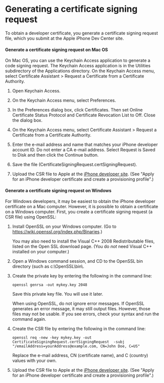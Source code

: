 # Generating a certificate signing request

To obtain a developer certificate, you generate a certificate signing request
file, which you submit at the Apple iPhone Dev Center site.

#### Generate a certificate signing request on Mac OS

On Mac OS, you can use the Keychain Access application to generate a code
signing request. The Keychain Access application is in the Utilities
subdirectory of the Applications directory. On the Keychain Access menu, select
Certificate Assistant \> Request a Certificate from a Certificate Authority.

1.  Open Keychain Access.

2.  On the Keychain Access menu, select Preferences.

3.  In the Preferences dialog box, click Certificates. Then set Online
    Certificate Status Protocol and Certificate Revocation List to Off. Close
    the dialog box.

4.  On the Keychain Access menu, select Certificate Assistant \> Request a
    Certificate from a Certificate Authority.

5.  Enter the e-mail address and name that matches your iPhone developer account
    ID. Do not enter a CA e-mail address. Select Request is Saved to Disk and
    then click the Continue button.

6.  Save the file (CertificateSigningRequest.certSigningRequest).

7.  Upload the CSR file to Apple at the
    [iPhone developer site](https://developer.apple.com/ios/). (See "Apply for
    an iPhone developer certificate and create a provisioning profile".)

#### Generate a certificate signing request on Windows

For Windows developers, it may be easiest to obtain the iPhone developer
certificate on a Mac computer. However, it is possible to obtain a certificate
on a Windows computer. First, you create a certificate signing request (a CSR
file) using OpenSSL:

1.  Install OpenSSL on your Windows computer. (Go to
    <https://wiki.openssl.org/index.php/Binaries>.)

    You may also need to install the Visual C++ 2008 Redistributable files,
    listed on the Open SSL download page. (You do _not_ need Visual C++
    installed on your computer.)

2.  Open a Windows command session, and CD to the OpenSSL bin directory (such as
    c:\OpenSSL\bin\\.

3.  Create the private key by entering the following in the command line:

        openssl genrsa -out mykey.key 2048

    Save this private key file. You will use it later.

    When using OpenSSL, do not ignore error messages. If OpenSSL generates an
    error message, it may still output files. However, those files may not be
    usable. If you see errors, check your syntax and run the command again.

4.  Create the CSR file by entering the following in the command line:

        openssl req -new -key mykey.key -out CertificateSigningRequest.certSigningRequest  -subj "/emailAddress=yourAddress@example.com, CN=John Doe, C=US"

    Replace the e-mail address, CN (certificate name), and C (country) values
    with your own.

5.  Upload the CSR file to Apple at the
    [iPhone developer site](https://developer.apple.com/ios/). (See "Apply for
    an iPhone developer certificate and create a provisioning profile".)
